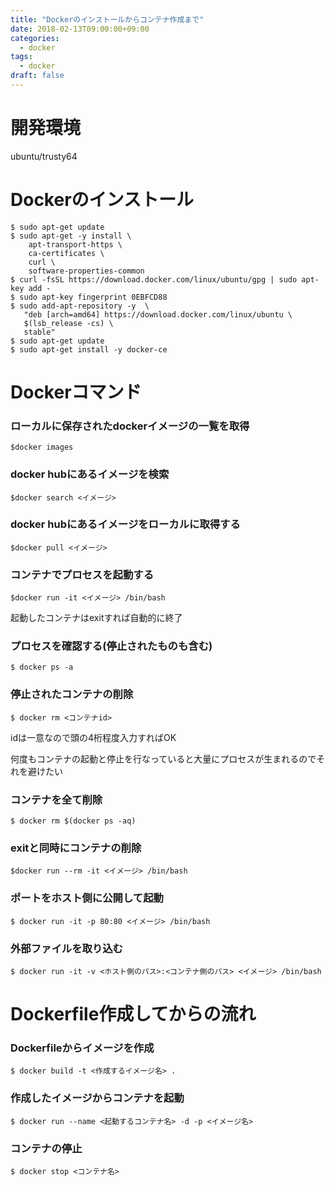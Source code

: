 ```yaml
---
title: "Dockerのインストールからコンテナ作成まで"
date: 2018-02-13T09:00:00+09:00
categories:
  - docker
tags:
  - docker
draft: false
---
```

# 開発環境
ubuntu/trusty64
# Dockerのインストール

```
$ sudo apt-get update
$ sudo apt-get -y install \
    apt-transport-https \
    ca-certificates \
    curl \
    software-properties-common
$ curl -fsSL https://download.docker.com/linux/ubuntu/gpg | sudo apt-key add -
$ sudo apt-key fingerprint 0EBFCD88
$ sudo add-apt-repository -y  \
   "deb [arch=amd64] https://download.docker.com/linux/ubuntu \
   $(lsb_release -cs) \
   stable"
$ sudo apt-get update
$ sudo apt-get install -y docker-ce
```

# Dockerコマンド

### ローカルに保存されたdockerイメージの一覧を取得
```
$docker images
```

### docker hubにあるイメージを検索
```
$docker search <イメージ>
```

### docker hubにあるイメージをローカルに取得する
```
$docker pull <イメージ>
```

### コンテナでプロセスを起動する
```
$docker run -it <イメージ> /bin/bash
```

起動したコンテナはexitすれば自動的に終了

### プロセスを確認する(停止されたものも含む)
```
$ docker ps -a
```

### 停止されたコンテナの削除
```
$ docker rm <コンテナid>
```
idは一意なので頭の4桁程度入力すればOK

何度もコンテナの起動と停止を行なっていると大量にプロセスが生まれるのでそれを避けたい
### コンテナを全て削除
```
$ docker rm $(docker ps -aq)
```

### exitと同時にコンテナの削除
```
$docker run --rm -it <イメージ> /bin/bash
```

### ポートをホスト側に公開して起動
```
$ docker run -it -p 80:80 <イメージ> /bin/bash
```

### 外部ファイルを取り込む
```
$ docker run -it -v <ホスト側のパス>:<コンテナ側のパス> <イメージ> /bin/bash
```

# Dockerfile作成してからの流れ

### Dockerfileからイメージを作成
```
$ docker build -t <作成するイメージ名> .
```

### 作成したイメージからコンテナを起動
```
$ docker run --name <起動するコンテナ名> -d -p <イメージ名>
```

### コンテナの停止
```
$ docker stop <コンテナ名>
```

